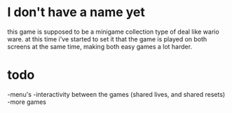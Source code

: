 # I don't have a name yet

this game is supposed to be a minigame collection type of deal like wario ware. at this time i've started to set it that the game is played on both screens at the same time, making both easy games a lot harder. 

# todo

-menu's
-interactivity between the games (shared lives, and shared resets)
-more games
